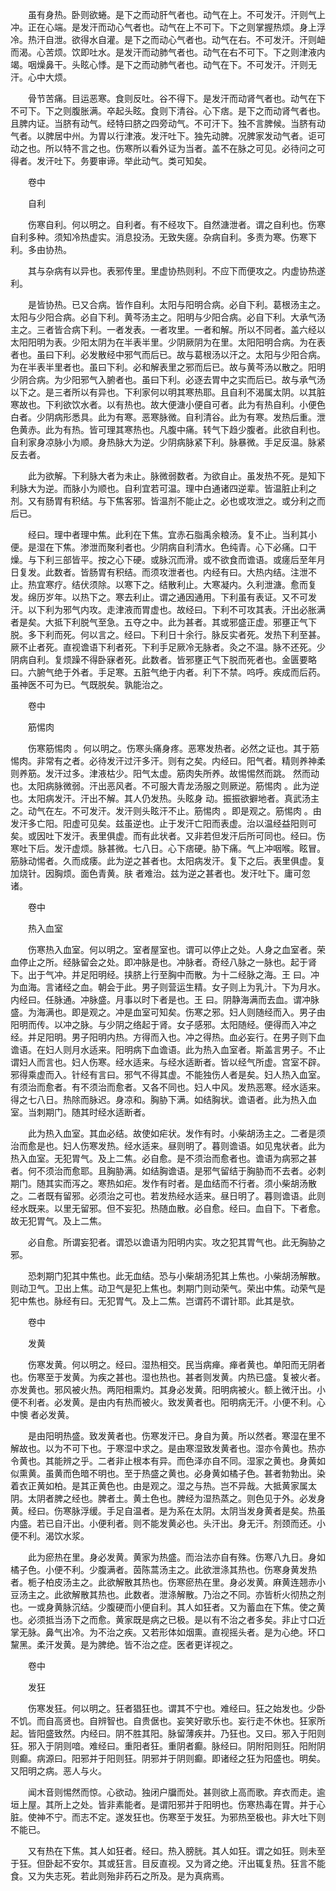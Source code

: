 <!-- { "loadSidebar": true } -->
　　虽有身热。卧则欲蜷。是下之而动肝气者也。动气在上。不可发汗。汗则气上冲。正在心端。是发汗而动心气者也。动气在上不可下。下之则掌握热烦。身上浮冷。热汗自泄。欲得水自灌。是下之而动心气者也。动气在右。不可发汗。汗则衄而渴。心苦烦。饮即吐水。是发汗而动肺气者也。动气在右不可下。下之则津液内竭。咽燥鼻干。头眩心悸。是下之而动肺气者也。动气在下。不可发汗。汗则无汗。心中大烦。

　　骨节苦痛。目运恶寒。食则反吐。谷不得下。是发汗而动肾气者也。动气在下不可下。下之则腹胀满。卒起头眩。食则下清谷。心下痞。是下之而动肾气者也。且脾内证。当脐有动气。经特曰脐之四旁动气。不可汗下。独不言脾候。当脐有动气者。以脾居中州。为胃以行津液。发汗吐下。独先动脾。况脾家发动气者。讵可动之也。所以特不言之也。伤寒所以看外证为当者。盖不在脉之可见。必待问之可得者。发汗吐下。务要审谛。举此动气。类可知矣。

　　卷中

　　自利

　　伤寒自利。何以明之。自利者。有不经攻下。自然溏泄者。谓之自利也。伤寒自利多种。须知冷热虚实。消息投汤。无致失瘥。杂病自利。多责为寒。伤寒下利。多由协热。

　　其与杂病有以异也。表邪传里。里虚协热则利。不应下而便攻之。内虚协热遂利。

　　是皆协热。已又合病。皆作自利。太阳与阳明合病。必自下利。葛根汤主之。太阳与少阳合病。必自下利。黄芩汤主之。阳明与少阳合病。必自下利。大承气汤主之。三者皆合病下利。一者发表。一者攻里。一者和解。所以不同者。盖六经以太阳阳明为表。少阳太阴为在半表半里。少阴厥阴为在里。太阳阳明合病。为在表者也。虽曰下利。必发散经中邪气而后已。故与葛根汤以汗之。太阳与少阳合病。为在半表半里者也。虽曰下利。必和解表里之邪而后已。故与黄芩汤以散之。阳明少阴合病。为少阳邪气入腑者也。虽曰下利。必逐去胃中之实而后已。故与承气汤以下之。是三者所以有异也。下利家何以明其寒热耶。且自利不渴属太阴。以其脏寒故也。下利欲饮水者。以有热也。故大便溏小便自可者。此为有热自利。小便色白者。少阴病形悉具。此为有寒。恶寒脉微。自利清谷。此为有寒。发热后重。泄色黄赤。此为有热。皆可理其寒热也。凡腹中痛。转气下趋少腹者。此欲自利也。自利家身凉脉小为顺。身热脉大为逆。少阴病脉紧下利。脉暴微。手足反温。脉紧反去者。

　　此为欲解。下利脉大者为未止。脉微弱数者。为欲自止。虽发热不死。是知下利脉大为逆。而脉小为顺也。自利宜若可温。理中白通诸四逆辈。皆温脏止利之剂。又有肠胃有积结。与下焦客邪。皆温剂不能止之。必也或攻泄之。或分利之而后已。

　　经曰。理中者理中焦。此利在下焦。宜赤石脂禹余粮汤。复不止。当利其小便。是湿在下焦。渗泄而聚利者也。少阴病自利清水。色纯青。心下必痛。口干燥。与下利三部皆平。按之心下硬。或脉沉而滑。或不欲食而谵语。或瘥后至年月日复发。此数者。皆肠胃有积结。而须攻泄者也。内经有曰。大热内结。注泄不止。热宜寒疗。结伏须除。以寒下之。结散利止。大寒凝内。久利泄溏。愈而复发。绵历岁年。以热下之。寒去利止。谓之通因通用。下利虽有表证。又不可发汗。以下利为邪气内攻。走津液而胃虚也。故经曰。下利不可攻其表。汗出必胀满者是矣。大抵下利脱气至急。五夺之中。此为甚者。其或邪盛正虚。邪壅正气下脱。多下利而死。何以言之。经曰。下利日十余行。脉反实者死。发热下利至甚。厥不止者死。直视谵语下利者死。下利手足厥冷无脉者。灸之不温。脉不还死。少阴病自利。复烦躁不得卧寐者死。此数者。皆邪壅正气下脱而死者也。金匮要略曰。六腑气绝于外者。手足寒。五脏气绝于内者。利下不禁。呜呼。疾成而后药。虽神医不可为已。气既脱矣。孰能治之。

　　卷中

　　筋惕肉

　　伤寒筋惕肉 。何以明之。伤寒头痛身疼。恶寒发热者。必然之证也。其于筋惕肉。非常有之者。必待发汗过汗多汗。则有之矣。内经曰。阳气者。精则养神柔则养筋。发汗过多。津液枯少。阳气太虚。筋肉失所养。故惕惕然而跳。 然而动也。太阳病脉微弱。汗出恶风者。不可服大青龙汤服之则厥逆。筋惕肉 。此为逆也。太阳病发汗。汗出不解。其人仍发热。头眩身 动。振振欲擗地者。真武汤主之。动气在左。不可发汗。发汗则头眩汗不止。筋惕肉 。即是观之。筋惕肉 。由发汗多亡阳。阳虚可见矣。兹虽逆也。止于发汗亡阳而表虚。治以温经益阳则可矣。或因吐下发汗。表里俱虚。而有此状者。又非若但发汗后所可同也。经曰。伤寒吐下后。发汗虚烦。脉甚微。七八日。心下痞硬。胁下痛。气上冲咽喉。眩冒。筋脉动惕者。久而成痿。此为逆之甚者也。太阳病发汗。复下之后。表里俱虚。复加烧针。因胸烦。面色青黄。肤 者难治。兹为逆之甚者也。发汗吐下。庸可忽诸。

　　卷中

　　热入血室

　　伤寒热入血室。何以明之。室者屋室也。谓可以停止之处。人身之血室者。荣血停止之所。经脉留会之处。即冲脉是也。冲脉者。奇经八脉之一脉也。起于肾下。出于气冲。并足阳明经。挟脐上行至胸中而散。为十二经脉之海。王 曰。冲为血海。言诸经之血。朝会于此。男子则营运生精。女子则上为乳汁。下为月水。内经曰。任脉通。冲脉盛。月事以时下者是也。王 曰。阴静海满而去血。谓冲脉盛。为海满也。即是观之。冲是血室可知矣。伤寒之邪。妇人则随经而入。男子由阳明而传。以冲之脉。与少阴之络起于肾。女子感邪。太阳随经。便得而入冲之经。并足阳明。男子阳明内热。方得而入也。冲之得热。血必妄行。在男子则下血谵语。在妇人则月水适来。阳明病下血谵语。此为热入血室者。斯盖言男子。不止谓妇人而言也。妇人伤寒。经水适来。与经水适断者。皆以经气所虚。宫室不辟。邪得乘虚而入。针经有言曰。邪气不得其虚。不能独伤人者是矣。妇人热入血室。有须治而愈者。有不须治而愈者。又各不同也。妇人中风。发热恶寒。经水适来。得之七八日。热除而脉迟。身凉和。胸胁下满。如结胸状。谵语者。此为热入血室。当刺期门。随其时经水适断者。

　　此为热入血室。其血必结。故使如疟状。发作有时。小柴胡汤主之。二者是须治而愈是也。妇人伤寒发热。经水适来。昼则明了。暮则谵语。如见鬼状者。此为热入血室。无犯胃气。及上二焦。必自愈。是不须治而愈者也。谵语为病邪之甚者。何不须治而愈耶。且胸胁满。如结胸谵语。是邪气留结于胸胁而不去者。必刺期门。随其实而泻之。寒热如疟。发作有时者。是血结而不行者。须小柴胡汤散之。二者既有留邪。必须治之可也。若发热经水适来。昼日明了。暮则谵语。此则经水既来。以里无留邪。但不妄犯。热随血散。必自愈。经曰。血自下。下者愈。故无犯胃气。及上二焦。

　　必自愈。所谓妄犯者。谓恐以谵语为阳明内实。攻之犯其胃气也。此无胸胁之邪。

　　恐刺期门犯其中焦也。此无血结。恐与小柴胡汤犯其上焦也。小柴胡汤解散。则动卫气。卫出上焦。动卫气是犯上焦也。刺期门则动荣气。荣出中焦。动荣气是犯中焦也。脉经有曰。无犯胃气。及上二焦。岂谓药不谓针耶。此其是欤。

　　卷中

　　发黄

　　伤寒发黄。何以明之。经曰。湿热相交。民当病瘅。瘅者黄也。单阳而无阴者也。伤寒至于发黄。为疾之甚也。湿也热也。甚者则发黄。内热已盛。复被火者。亦发黄也。邪风被火热。两阳相熏灼。其身必发黄。阳明病被火。额上微汗出。小便不利者。必发黄。是由内有热而被火。致发黄者也。阳明病无汗。小便不利。心中懊 者必发黄。

　　是由阳明热盛。致发黄者也。伤寒发汗已。身自为黄。所以然者。寒湿在里不解故也。以为不可下也。于寒湿中求之。是由寒湿致发黄者也。湿亦令黄也。热亦令黄也。其能辨之乎。二者非止根本有异。而色泽亦自不同。湿家之黄也。身黄如似熏黄。虽黄而色暗不明也。至于热盛之黄也。必身黄如橘子色。甚者勃勃出。染着衣正黄如柏。是其正黄色也。由是观之。湿之与热。岂不异哉。大抵黄家属太阴。太阴者脾之经也。脾者土。黄土色也。脾经为湿热蒸之。则色见于外。必发身黄。经曰。伤寒脉浮缓。手足自温者。是为系在太阴。太阴当发身黄者是矣。热虽内盛。若已自汗出。小便利者。则不能发黄必也。头汗出。身无汗。剂颈而还。小便不利。渴饮水浆。

　　此为瘀热在里。身必发黄。黄家为热盛。而治法亦自有殊。伤寒八九日。身如橘子色。小便不利。少腹满者。茵陈蒿汤主之。此欲泄涤其热也。伤寒身黄发热者。栀子柏皮汤主之。此欲解散其热也。伤寒瘀热在里。身必发黄。麻黄连翘赤小豆汤主之。此欲解散其热也。此数者。泄涤解散。乃治之不同。亦皆析火彻热之剂也。一或身黄脉沉结。少腹硬而小便自利。其人如狂者。又为蓄血在下焦。使之黄也。必须抵当汤下之而愈。黄家既是病之已极。是以有不治之者多矣。非止寸口近掌无脉。鼻气出冷。为不治之疾。又若形体如烟熏。直视摇头者。是为心绝。环口黧黑。柔汗发黄。是为脾绝。皆不治之症。医者更详视之。

　　卷中

　　发狂

　　伤寒发狂。何以明之。狂者猖狂也。谓其不宁也。难经曰。狂之始发也。少卧不饥。而自高贤也。自辨智也。自贵倨也。妄笑好歌乐也。妄行走不休也。狂家所起。皆阳盛致然。内经曰。阴不胜其阳。脉留薄疾并。乃狂也。又曰。邪入于阳则狂。邪入于阴则喑。难经曰。重阳者狂。重阴者癫。脉经曰。阴附阳则狂。阳附阴则癫。病源曰。阳邪并于阳则狂。阴邪并于阴则癫。即诸经之狂为阳盛也。明矣。又阳明之病。恶人与火。

　　闻木音则惕然而惊。心欲动。独闭户牖而处。甚则欲上高而歌。弃衣而走。逾垣上屋。其所上之处。皆非素能者。是谓阳邪并于阳明也。伤寒热毒在胃。并于心脏。使神不宁。而志不定。遂发狂也。伤寒至于发狂。为邪热至极也。非大吐下则不能已。

　　又有热在下焦。其人如狂者。经曰。热入膀胱。其人如狂。谓之如狂。则未至于狂。但卧起不安尔。其或狂言。目反直视。又为肾之绝。汗出辄复热。狂言不能食。又为失志死。若此则殆非药石之所及。是为真病焉。

